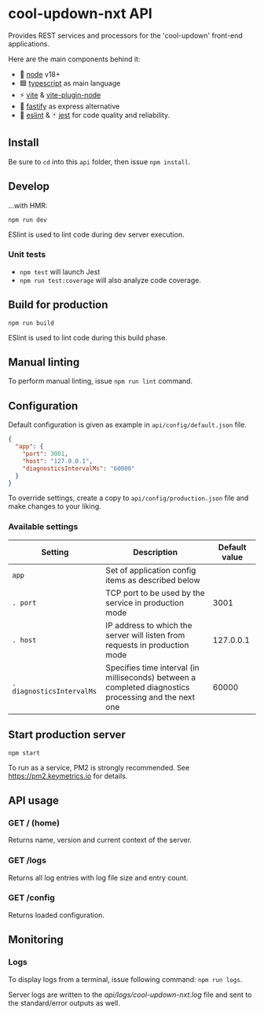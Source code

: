 # cool-updown-nxt API

Provides REST services and processors for the 'cool-updown' front-end applications.

Here are the main components behind it:
  - 💚 [node](https://nodejs.org/en) v18+
  - 🟦 [typescript](https://www.typescriptlang.org) as main language
  - ⚡ [vite](https://vitejs.dev) & [vite-plugin-node](https://github.com/axe-me/vite-plugin-node)
  - 🐆 [fastify](https://fastify.dev/) as express alternative
  - 🔩 [eslint](https://eslint.org) & 🃏 [jest](https://jestjs.io) for code quality and reliability.

## Install

Be sure to `cd` into this `api` folder, then issue `npm install`.

## Develop

...with HMR:

`npm run dev`

ESlint is used to lint code during dev server execution.

### Unit tests

- `npm test` will launch Jest
- `npm run test:coverage` will also analyze code coverage.

## Build for production

`npm run build`

ESlint is used to lint code during this build phase.

## Manual linting

To perform manual linting, issue `npm run lint` command.

## Configuration

Default configuration is given as example in `api/config/default.json` file.

```json
{
  "app": {
    "port": 3001,
    "host": "127.0.0.1",
    "diagnosticsIntervalMs": "60000"
  }
}
```

To override settings, create a copy to `api/config/production.json` file and make changes to your liking.

### Available settings

| Setting | Description | Default value |
| ------- | ----------- | ------------- |
| `app` | Set of application config items as described below |  |
| `. port`| TCP port to be used by the service in production mode | 3001 |
| `. host`| IP address to which the server will listen from requests in production mode | 127.0.0.1 |
| `. diagnosticsIntervalMs`| Specifies time interval (in milliseconds) between a completed diagnostics processing and the next one | 60000 |

## Start production server

`npm start`

To run as a service, PM2 is strongly recommended. See https://pm2.keymetrics.io for details.

## API usage

### GET / (home)

Returns name, version and current context of the server.

### GET /logs

Returns all log entries with log file size and entry count.

### GET /config

Returns loaded configuration.

## Monitoring

### Logs

To display logs from a terminal, issue following command: `npm run logs`.

Server logs are written to the *api/logs/cool-updown-nxt.log* file and sent to the standard/error outputs as well.
